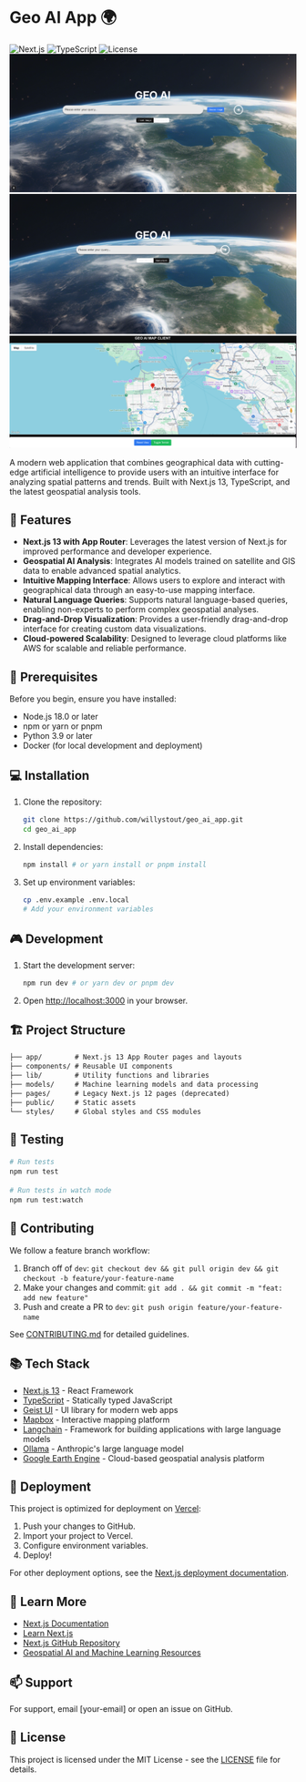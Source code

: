 # Geo AI App 🌍

![Next.js](https://img.shields.io/badge/Next.js-13.1-blueviolet) ![TypeScript](https://img.shields.io/badge/TypeScript-^4.9.3-blue) ![License](https://img.shields.io/badge/license-MIT-blue)
![Homepage Insert Image](./public/homepage_insert_image.png) ![Homepage Query LLM](./public/homepage_query_llm.png) ![Map Page](./public/mappage.png)

A modern web application that combines geographical data with cutting-edge artificial intelligence to provide users with an intuitive interface for analyzing spatial patterns and trends. Built with Next.js 13, TypeScript, and the latest geospatial analysis tools.

## 🚀 Features

- **Next.js 13 with App Router**: Leverages the latest version of Next.js for improved performance and developer experience.
- **Geospatial AI Analysis**: Integrates AI models trained on satellite and GIS data to enable advanced spatial analytics.
- **Intuitive Mapping Interface**: Allows users to explore and interact with geographical data through an easy-to-use mapping interface.
- **Natural Language Queries**: Supports natural language-based queries, enabling non-experts to perform complex geospatial analyses.
- **Drag-and-Drop Visualization**: Provides a user-friendly drag-and-drop interface for creating custom data visualizations.
- **Cloud-powered Scalability**: Designed to leverage cloud platforms like AWS for scalable and reliable performance.

## 🔧 Prerequisites

Before you begin, ensure you have installed:

- Node.js 18.0 or later
- npm or yarn or pnpm
- Python 3.9 or later
- Docker (for local development and deployment)

## 💻 Installation

1. Clone the repository:

   ```bash
   git clone https://github.com/willystout/geo_ai_app.git
   cd geo_ai_app
   ```

2. Install dependencies:

   ```bash
   npm install # or yarn install or pnpm install
   ```

3. Set up environment variables:

   ```bash
   cp .env.example .env.local
   # Add your environment variables
   ```

## 🎮 Development

1. Start the development server:

   ```bash
   npm run dev # or yarn dev or pnpm dev
   ```

2. Open [http://localhost:3000](http://localhost:3000) in your browser.

## 🏗️ Project Structure

```
├── app/        # Next.js 13 App Router pages and layouts
├── components/ # Reusable UI components
├── lib/        # Utility functions and libraries
├── models/     # Machine learning models and data processing
├── pages/      # Legacy Next.js 12 pages (deprecated)
├── public/     # Static assets
└── styles/     # Global styles and CSS modules
```

## 🧪 Testing

```bash
# Run tests
npm run test

# Run tests in watch mode
npm run test:watch
```

## 👥 Contributing

We follow a feature branch workflow:

1. Branch off of `dev`: `git checkout dev && git pull origin dev && git checkout -b feature/your-feature-name`
2. Make your changes and commit: `git add . && git commit -m "feat: add new feature"`
3. Push and create a PR to `dev`: `git push origin feature/your-feature-name`

See [CONTRIBUTING.md](CONTRIBUTING.md) for detailed guidelines.

## 📚 Tech Stack

- [Next.js 13](https://nextjs.org/) - React Framework
- [TypeScript](https://www.typescriptlang.org/) - Statically typed JavaScript
- [Geist UI](https://geist-ui.dev/) - UI library for modern web apps
- [Mapbox](https://www.mapbox.com/) - Interactive mapping platform
- [Langchain](https://langchain.com/) - Framework for building applications with large language models
- [Ollama](https://www.anthropic.com/ollama) - Anthropic's large language model
- [Google Earth Engine](https://earthengine.google.com/) - Cloud-based geospatial analysis platform

## 🚀 Deployment

This project is optimized for deployment on [Vercel](https://vercel.com):

1. Push your changes to GitHub.
2. Import your project to Vercel.
3. Configure environment variables.
4. Deploy!

For other deployment options, see the [Next.js deployment documentation](https://nextjs.org/docs/deployment).

## 📘 Learn More

- [Next.js Documentation](https://nextjs.org/docs)
- [Learn Next.js](https://nextjs.org/learn)
- [Next.js GitHub Repository](https://github.com/vercel/next.js)
- [Geospatial AI and Machine Learning Resources](https://huggingface.co/ibm-nasa-geospatial)

## 📫 Support

For support, email [your-email] or open an issue on GitHub.

## 📜 License

This project is licensed under the MIT License - see the [LICENSE](LICENSE) file for details.
